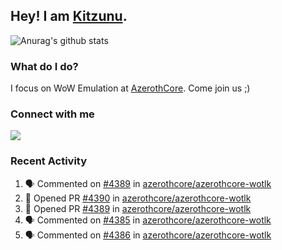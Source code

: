 ## Hey! I am [Kitzunu](https://Github.com/Kitzunu).

![Anurag's github stats](https://github-readme-stats.kitzunu.vercel.app/api?username=Kitzunu&show_icons=true)

### What do I do?

I focus on WoW Emulation at [AzerothCore](https://Github.com/AzerothCore). Come join us ;)

### Connect with me
[![](https://img.shields.io/badge/AzerothCore%20Discord-Connect%20with%20me!-green)](https://discord.com/invite/gkt4y2x)

### Recent Activity

<!--START_SECTION:activity-->
1. 🗣 Commented on [#4389](https://github.com/azerothcore/azerothcore-wotlk/issues/4389) in [azerothcore/azerothcore-wotlk](https://github.com/azerothcore/azerothcore-wotlk)
2. 💪 Opened PR [#4390](https://github.com/azerothcore/azerothcore-wotlk/pull/4390) in [azerothcore/azerothcore-wotlk](https://github.com/azerothcore/azerothcore-wotlk)
3. 💪 Opened PR [#4389](https://github.com/azerothcore/azerothcore-wotlk/pull/4389) in [azerothcore/azerothcore-wotlk](https://github.com/azerothcore/azerothcore-wotlk)
4. 🗣 Commented on [#4385](https://github.com/azerothcore/azerothcore-wotlk/issues/4385) in [azerothcore/azerothcore-wotlk](https://github.com/azerothcore/azerothcore-wotlk)
5. 🗣 Commented on [#4386](https://github.com/azerothcore/azerothcore-wotlk/issues/4386) in [azerothcore/azerothcore-wotlk](https://github.com/azerothcore/azerothcore-wotlk)
<!--END_SECTION:activity-->
